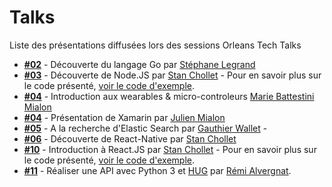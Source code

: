 # Talks

Liste des présentations diffusées lors des sessions Orleans Tech Talks

* [**#02**](https://github.com/orleans-tech/talks/raw/master/02_Decouverte_langage-go_Stephane-Legrand.pdf) - Découverte du langage Go par [Stéphane Legrand](https://stephanelegrand.wordpress.com/)
* [**#03**](https://github.com/orleans-tech/talks/raw/master/03_Decouverte-node-js_Stan-Chollet.pptx) - Découverte de Node.JS par [Stan Chollet](http://stanislaschollet.com) - Pour en savoir plus sur le code présenté, [voir le code d'exemple](https://github.com/orleans-tech/talks-code/tree/master/03-discover-node-js).
* [**#04**](https://github.com/orleans-tech/talks/raw/master/04_Introduction-aux-wearables_Marie-Battestini.pptx) - Introduction aux wearables & micro-controleurs [Marie Battestini Mialon](http://www.mariebattestini.com/mb/blog/)
* [**#04**](https://github.com/orleans-tech/talks/raw/master/04_Xamarion_Julien-Mialon.pptx) - Présentation de Xamarin par [Julien Mialon](http://blog.julienmialon.com/2015/04/presentation-de-xamarin-orleanstechtalks/)
* [**#05**](https://github.com/orleans-tech/talks/raw/master/05_A_la_recherche_d_ElasticSearch_Gauthier-Wallet.pptx) - A la recherche d'Elastic Search par [Gauthier Wallet](https://twitter.com/ninnir) -
* [**#06**](https://github.com/orleans-tech/talks/raw/master/06_Decouverte-de-react-native_Stan-Chollet.pptx) - Découverte de React-Native par [Stan Chollet](http://stanislaschollet.com)
* [**#10**](https://github.com/orleans-tech/talks/raw/master/10_introduction-react-js_Stan-Chollet.pptx) - Introduction à React.JS par [Stan Chollet](http://stanislaschollet.com) - Pour en savoir plus sur le code présenté, [voir le code d'exemple](https://github.com/orleans-tech/talks-code/tree/master/10-introduction-react-js).
* [**#11**](http://toilal.github.io/talk-python3-hug) - Réaliser une API avec Python 3 et [HUG](https://github.com/timothycrosley/hug) par [Rémi Alvergnat](http://www.pragmasphere.com).
